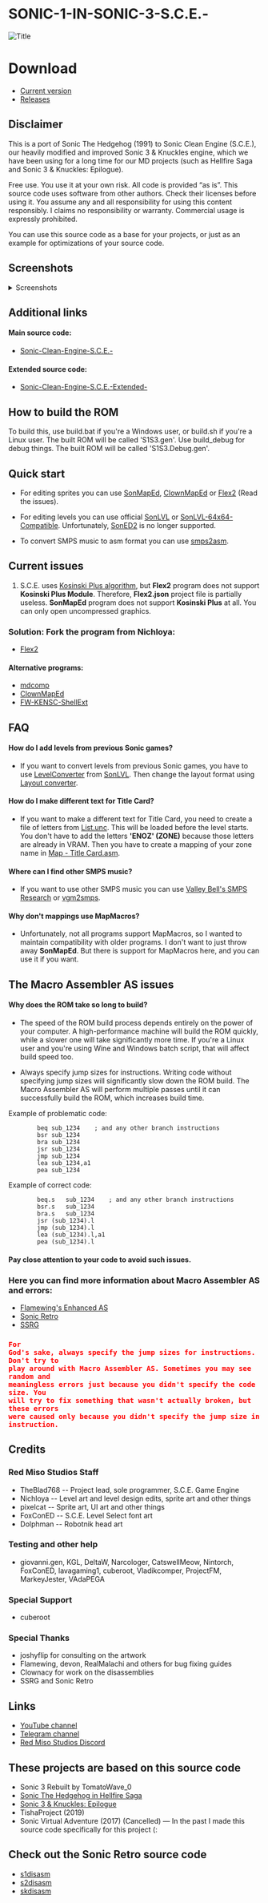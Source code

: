# SONIC-1-IN-SONIC-3-S.C.E.-

![Title](https://i.imgur.com/VbQoOjT.png)

# Download

- [Current version](https://github.com/TheBlad768/Sonic-1-in-Sonic-3-S.C.E.-/archive/refs/heads/flamedriver.zip)
- [Releases](https://github.com/TheBlad768/Sonic-1-in-Sonic-3-S.C.E.-/releases)

## Disclaimer

This is a port of Sonic The Hedgehog (1991) to Sonic Clean Engine (S.C.E.), our heavily modified and improved Sonic 3 & Knuckles engine, which we have been using for a long time for our MD projects (such as Hellfire Saga and Sonic 3 & Knuckles: Epilogue).

Free use. You use it at your own risk. All code is provided “as is”. This source code uses software from other authors. Check their licenses before using it. You assume any and all responsibility for using this content responsibly. I claims no responsibility or warranty. Commercial usage is expressly prohibited.

You can use this source code as a base for your projects, or just as an example for optimizations of your source code.

## Screenshots

<details>
<summary>Screenshots</summary>
 
![1]
![2]
![3]
![4]
![5]
![6]
![7]
![8]
![9]
![10]
![11]
![12]
![13]
![14]
![15]
![16]
![17]
![18]
![19]
![20]
![21]
![22]
![23]
![24]
![25]

[1]: https://i.imgur.com/EqCmjSK.png
[2]: https://i.imgur.com/rtzOHYb.png
[3]: https://i.imgur.com/6YTWpYb.png
[4]: https://i.imgur.com/MLsX9YQ.png
[5]: https://i.imgur.com/MlrJwEI.png
[6]: https://i.imgur.com/l0QAfCO.png
[7]: https://i.imgur.com/dRpyxOJ.png
[8]: https://i.imgur.com/Ta9my76.png
[9]: https://i.imgur.com/FtrAkRO.png
[10]: https://i.imgur.com/6bGlgfN.png
[11]: https://i.imgur.com/fn5ETM9.png
[12]: https://i.imgur.com/K0HpIgu.png
[13]: https://i.imgur.com/BD7Uuzq.png
[14]: https://i.imgur.com/haLN95q.png
[15]: https://i.imgur.com/JT05cue.png
[16]: https://i.imgur.com/X1m8pXp.png
[17]: https://i.imgur.com/V6AfKYw.png
[18]: https://i.imgur.com/D0Eapq5.png
[19]: https://i.imgur.com/QM5eUop.png
[20]: https://i.imgur.com/82Rdk6v.png
[21]: https://i.imgur.com/r6eKElG.png
[22]: https://i.imgur.com/rmrbD5b.png
[23]: https://i.imgur.com/g0tqv5L.png
[24]: https://i.imgur.com/Xp8CwYa.png
[25]: https://i.imgur.com/v39oNGQ.png

</details>

## Additional links

#### Main source code:

- [Sonic-Clean-Engine-S.C.E.-](https://github.com/TheBlad768/Sonic-Clean-Engine-S.C.E.-)

#### Extended source code:

- [Sonic-Clean-Engine-S.C.E.-Extended-](https://github.com/TheBlad768/Sonic-Clean-Engine-S.C.E.-Extended-)

## How to build the ROM

To build this, use build.bat if you're a Windows user, or build.sh if you're a Linux user. The built ROM will be called 'S1S3.gen'. Use build_debug for debug things. The built ROM will be called 'S1S3.Debug.gen'.

## Quick start

- For editing sprites you can use [SonMapEd](https://info.sonicretro.org/SonMapEd), [ClownMapEd](https://info.sonicretro.org/ClownMapEd) or [Flex2](https://info.sonicretro.org/Flex_2) (Read the issues).

- For editing levels you can use official [SonLVL](https://info.sonicretro.org/SonLVL) or [SonLVL-64x64-Compatible](https://github.com/Project1114/SonLVL-64x64-Compatible). Unfortunately, [SonED2](https://info.sonicretro.org/SonED2) is no longer supported.

- To convert SMPS music to asm format you can use [smps2asm](https://forums.sonicretro.org/index.php?threads/smps2asm-and-improved-s-k-driver.26876).

## Current issues

1. S.C.E. uses [Kosinski Plus algorithm](https://github.com/flamewing/mdcomp/blob/master/src/asm/KosinskiPlus.asm), but **Flex2** program does not support **Kosinski Plus Module**. Therefore, **Flex2.json** project file is partially useless. **SonMapEd** program does not support **Kosinski Plus** at all. You can only open uncompressed graphics.

### Solution: Fork the program from Nichloya:

- [Flex2](https://github.com/Nichloya/Flex2/releases)

#### Alternative programs:
- [mdcomp](https://github.com/flamewing/mdcomp/releases)
- [ClownMapEd](https://github.com/Clownacy/ClownMapEd/releases)
- [FW-KENSC-ShellExt](https://github.com/MainMemory/FW-KENSC-ShellExt/releases)

## FAQ

#### How do I add levels from previous Sonic games?

- If you want to convert levels from previous Sonic games, you have to use [LevelConverter](https://info.sonicretro.org/LevelConverter) from [SonLVL](https://info.sonicretro.org/SonLVL). Then change the layout format using [Layout converter](https://github.com/TheBlad768/Sonic-1-in-Sonic-3-S.C.E.-/tree/flamedriver/Utilities/Layout).

#### How do I make different text for Title Card?

- If you want to make a different text for Title Card, you need to create a file of letters from [List.unc](https://github.com/TheBlad768/Sonic-1-in-Sonic-3-S.C.E.-/tree/flamedriver/Objects/Main/Title%20Card/KosinskiPM%20Art/Levels). This will be loaded before the level starts.
You don't have to add the letters **'ENOZ' (ZONE)** because those letters are already in VRAM. Then you have to create a mapping of your zone name in [Map - Title Card.asm](https://github.com/TheBlad768/Sonic-1-in-Sonic-3-S.C.E.-/tree/flamedriver/Objects/Main/Title%20Card/Object%20Data).

#### Where can I find other SMPS music?

- If you want to use other SMPS music you can use [Valley Bell's SMPS Research](https://forums.sonicretro.org/index.php?threads/valley-bells-smps-research.32473) or [vgm2smps](https://github.com/Ivan-YO/vgm2smps/releases).

#### Why don't mappings use MapMacros?

- Unfortunately, not all programs support MapMacros, so I wanted to maintain compatibility with older programs. I don't want to just throw away **SonMapEd**. But there is support for MapMacros here, and you can use it if you want.

## The Macro Assembler AS issues

#### Why does the ROM take so long to build?

- The speed of the ROM build process depends entirely on the power of your computer. A high-performance machine will build the ROM quickly, while a slower one will take significantly more time. If you're a Linux user and you're using Wine and Windows batch script, that will affect build speed too.

- Always specify jump sizes for instructions. Writing code without specifying jump sizes will significantly slow down the ROM build. The Macro Assembler AS will perform multiple passes until it can successfully build the ROM, which increases build time.

Example of problematic code:

```
		beq	sub_1234	; and any other branch instructions
		bsr	sub_1234
		bra	sub_1234
		jsr	sub_1234
		jmp	sub_1234
		lea	sub_1234,a1
		pea	sub_1234
```

Example of correct code:

```
		beq.s	sub_1234	; and any other branch instructions
		bsr.s	sub_1234
		bra.s	sub_1234
		jsr	(sub_1234).l
		jmp	(sub_1234).l
		lea	(sub_1234).l,a1
		pea	(sub_1234).l
```

#### Pay close attention to your code to avoid such issues.

### Here you can find more information about Macro Assembler AS and errors:

- [Flamewing's Enhanced AS](https://html-preview.github.io/?url=https://github.com/TheBlad768/Sonic-1-in-Sonic-3-S.C.E.-/blob/flamedriver/Tools/AS/asl.html)
- [Sonic Retro](https://forums.sonicretro.org/index.php?threads/guide-to-common-as-assembler-errors.43731/)
- [SSRG](https://sonicresearch.org/community/index.php?threads/guide-to-common-as-assembler-errors.7201/)

### <code style="color : RED">For God's sake, always specify the jump sizes for instructions. Don't try to play around with Macro Assembler AS. Sometimes you may see random and meaningless errors just because you didn't specify the code size. You will try to fix something that wasn't actually broken, but these errors were caused only because you didn't specify the jump size in instruction.</code>

## Credits

### Red Miso Studios Staff

- TheBlad768 -- Project lead, sole programmer, S.C.E. Game Engine
- Nichloya -- Level art and level design edits, sprite art and other things
- pixelcat -- Sprite art, UI art and other things
- FoxConED -- S.C.E. Level Select font art
- Dolphman -- Robotnik head art

### Testing and other help

- giovanni.gen, KGL, DeltaW, Narcologer, CatswellMeow, Nintorch, FoxConED, lavagaming1, cuberoot, Vladikcomper, ProjectFM, MarkeyJester, VAdaPEGA

### Special Support

- cuberoot

### Special Thanks

- joshyflip for consulting on the artwork
- Flamewing, devon, RealMalachi and others for bug fixing guides
- Clownacy for work on the disassemblies
- SSRG and Sonic Retro

## Links

- [YouTube channel](https://www.youtube.com/@TheBlad768)
- [Telegram channel](http://t.me/theblad768channel)
- [Red Miso Studios Discord](https://discords.com/servers/redmisostudios)

## These projects are based on this source code

- Sonic 3 Rebuilt by TomatoWave_0
- [Sonic The Hedgehog in Hellfire Saga](https://github.com/TheBlad768/Hellfire-Saga-Public-Source)
- [Sonic 3 & Knuckles: Epilogue](https://github.com/TheBlad768/Sonic-3-Knuckles-Epilogue-Public-Source)
- TishaProject (2019)
- Sonic Virtual Adventure (2017) (Cancelled) — In the past I made this source code specifically for this project (:

## Check out the Sonic Retro source code

- [s1disasm](https://github.com/sonicretro/s1disasm)
- [s2disasm](https://github.com/sonicretro/s2disasm)
- [skdisasm](https://github.com/sonicretro/skdisasm)
